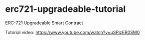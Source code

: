 # erc721-upgradeable-tutorial
ERC-721 Upgradeable Smart Contract

Tutorial video: https://www.youtube.com/watch?v=uSPizER0SM0
